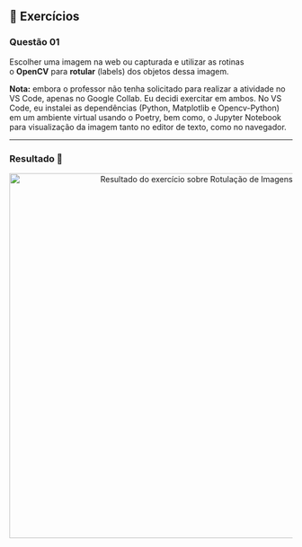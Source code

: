 ## 📝 Exercícios

### Questão 01 

Escolher uma imagem na web ou capturada e utilizar as rotinas o **OpenCV** para **rotular** (labels) dos objetos dessa imagem.

**Nota:** embora o professor não tenha solicitado para realizar a atividade no VS Code, apenas no Google Collab. Eu decidi exercitar em ambos. No VS Code, eu instalei as dependências (Python, Matplotlib e Opencv-Python) em um ambiente virtual usando o Poetry, bem como, o Jupyter Notebook para visualização da imagem tanto no editor de texto, como no navegador.

---

### Resultado 👀

<div align="center">
	<img  src="https://user-images.githubusercontent.com/79182711/223701376-804b70ea-5405-44ed-8175-23eb14cc7902.PNG"  alt="Resultado do exercício sobre Rotulação de Imagens"  title="Resultado do exercício sobre Rotulação de Imagens"  width="650" />
</div>